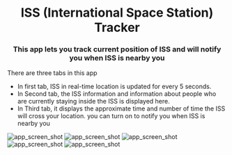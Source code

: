 
<h1 align="center">ISS (International Space Station) Tracker</h1>
<h3 align="center">This app lets you track current position of ISS and will notify you when ISS is nearby you</h3>

<p>There are three tabs in this app</p>
<ul>
<li>In first tab, ISS in real-time location is updated for every 5 seconds.</li>
<li>In Second tab, the ISS information and information about people who are currently staying inside the ISS is displayed here. </li>
<li>In Third tab, it displays the approximate time and number of time the ISS will cross your location. you can turn on to notify you when ISS is nearby you</li>
</ul>

<img src="/images/ISS SS 1.jpeg" alt="app_screen_shot">
<img src="/images/ISS SS 2.jpeg" alt="app_screen_shot">
<img src="/images/ISS SS 3.jpeg" alt="app_screen_shot">
<img src="/images/ISS SS 4.jpeg" alt="app_screen_shot">
<img src="/images/ISS SS 5.jpeg" alt="app_screen_shot">
